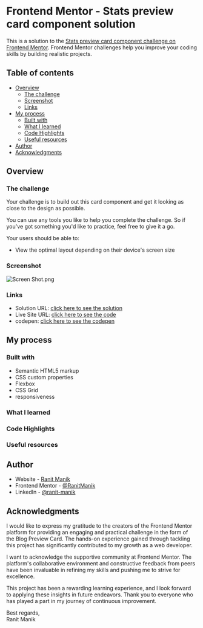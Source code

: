 # Frontend Mentor - Stats preview card component solution

This is a solution to
the [Stats preview card component challenge on Frontend Mentor](https://www.frontendmentor.io/challenges/stats-preview-card-component-8JqbgoU62).
Frontend Mentor challenges help you improve your coding skills by building realistic projects.

## Table of contents

- [Overview](#overview)
    - [The challenge](#the-challenge)
    - [Screenshot](#screenshot)
    - [Links](#links)
- [My process](#my-process)
    - [Built with](#built-with)
    - [What I learned](#what-i-learned)
    - [Code Highlights](#code-highlights)
    - [Useful resources](#Useful-resources)
- [Author](#author)
- [Acknowledgments](#acknowledgments)

## Overview

### The challenge

Your challenge is to build out this card component and get it looking as close to the design as possible.

You can use any tools you like to help you complete the challenge. So if you've got something you'd like to practice,
feel free to give it a go.

Your users should be able to:

- View the optimal layout depending on their device's screen size

### Screenshot

![Screen Shot.png](Screen%20Shot.png)

### Links

- Solution
  URL: [click here to see the solution](https://www.frontendmentor.io/solutions/statspreviewcardcomponent-using-css-Yp0fsleRKH)
- Live Site
  URL: [click here to see the code](https://ranitmanik.github.io/frontendmentor-challenges/FrontendMentor07%E2%80%94stats-preview-card-component/index.html)
- codepen: [click here to see the codepen](https://codepen.io/RANIT-MANIK/pen/MWxyvVP)

## My process

### Built with

- Semantic HTML5 markup
- CSS custom properties
- Flexbox
- CSS Grid
- responsiveness

### What I learned

### Code Highlights

### Useful resources

## Author

- Website - [Ranit Manik](https://ranitmanik.github.io/Portfolio-1.0)
- Frontend Mentor - [@RanitManik](https://www.frontendmentor.io/profile/RanitManik)
- LinkedIn - [@ranit-manik](https://www.linkedin.com/in/ranit-manik/)

## Acknowledgments

I would like to express my gratitude to the creators of the Frontend Mentor platform for providing an engaging and
practical challenge in the form of the Blog Preview Card. The hands-on experience gained through tackling this project
has significantly contributed to my growth as a web developer.

I want to acknowledge the supportive community at Frontend Mentor. The platform's collaborative environment and
constructive feedback from peers have been invaluable in refining my skills and pushing me to strive for excellence.

This project has been a rewarding learning experience, and I look forward to applying these insights in future
endeavors. Thank you to everyone who has played a part in my journey of continuous improvement.

Best regards,<br>
Ranit Manik

